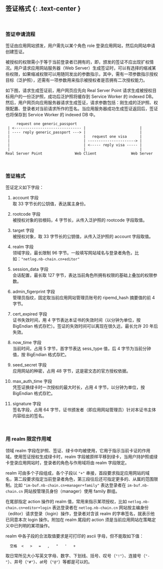 签证格式 {: .text-center }
------------

&nbsp;

### 签证申请流程

签证由应用网站颁发，用户需先以某个角色 role 登录应用网站，然后向网站申请创建签证。

被授权的权限需小于等于当前登录者已拥有的，即，颁发的签证不应出现扩权情况。用户请求应用网站服务器（Web Server）生成签证时，可以有选择的缩减某些权限，如果缩减权限可以用随同发出的参数指示，其中，需有一项参数指示授权目标（泛护照），还需有一项参数用来指示被授权者是否拥有二次授权能力。

如下图，请求生成签证前，用户网页应先向 Real Server Point 请求生成被授权目标用户的一份泛护照，成功后泛护照将缓存到 Service Worker 的 indexed DB。然后，用户网页向应用服务器请求生成签证，请求参数包括：刚生成的泛护照、权限配置、登录者对当前请求所作的签名。当应用服务器成功生成签证返回后，签证也将保存到 Service Worker 的 indexed DB 中。

```
     request one generic_passport
 | <------------------------------- |                         |
 | ---- reply generic_passport ---> |                         |
 |                                  |   request one visa      |
 |                                  | ----------------------> |
 |                                  | <----- reply visa ----- |
 |                                  |                         |
Real Server Point               Web Client                Web Server
```

&nbsp;

### 签证格式

签证定义如下字段：

1. account 字段  
取 33 字节长的公钥值，表达属主身份。

2. rootcode 字段  
被授权对象的验根码，4 字节长，从传入泛护照的 rootcode 字段取值。

3. target 字段  
被授权对象，取 33 字节长的公钥值，从传入泛护照的 account 字段取值。

4. realm 字段  
领域字段，最长限制 96 字节。一般填写网站域名与登录者角色，比如：`"netlog.nb-chain.cn+editor"`

5. session_data 字段  
会话配置，最长取 127 字节，表达当前角色所拥有权限的基础上叠加的权限参数。

6. admin_figerprint 字段  
管理员指纹，固定取当前应用网站管理员账号的 ripemd_hash 摘要值的前 4 字节。

7. cert_expired 字段  
证书失效时间，用 4 字节表达本证书的失效时间（以分钟为单位，按 BigEndian 格式存贮）。签证的失效时间可以离现在很久远，最长允许 20 年后失效。

8. now_time 字段  
当前时间，占用 5 字节，首字节表达 sess_type 值，后 4 字节为当前分钟值，按 BigEndian 格式存贮。

9. seed_secret 字段  
应用网站的种密，占用 48 字节，这是密文态的官方授权依据。

10. max_auth_time 字段  
凭签证换绿卡时一次授权的最大时长，占用 4 字节，以分钟为单位，按 BigEndian 格式存贮。

11. signature 字段  
签名字段，占用 64 字节，证书颁发者（即应用网站管理员）针对本证书主体内容给出的签名。

&nbsp;

### 用 realm 限定作用域

领域 realm 字段在护照、签证、绿卡中均被使用，它用于指示当前卡证的作用域。使用签证授权生成绿卡时，realm 字段被原样平移到绿卡，当用户持护照或绿卡登录应用网站时，登录者的角色与作用域将由 realm 字段限定。

realm 可由多个子段组成，各个子段以 `"+"` 串接，首段要求指定应用网站的域名，第二段要求指定当前登录者角色，第三段往后还可指定更多的、从属的范围限制。比如 `"im-buf.nb-chain.cn+manager+family"` 表达登录者在 `im-buf.nb-chain.cn` 网站按管理员身份（manager）使用 family 群组。

在尾部指定 action 操作的 realm 值，常用来指示某项授权，比如 `netlog.nb-chain.cn+editor+login` 表达登录者在 `netlog.nb-chain.cn` 网站按主编身份（editor）请求登录（login）操作，登录者对含该 realm 的字串签名，就表示他已同意本次 login 操作。附加在 realm 尾段的 action 须是当前应用网站在策略定义中已列明的某项操作。

realm 中各子段的合法取值要求是可打印的 ascii 字母，但不能取如下值：

```
  空格  <   >   =   ,   "   '   +
```

取日常所见大小写英文字母、数字、下划线、括号、叹号（`"!"`）、连接号（`"-"`）、井号（`"#"`）、at号（`"@"`）等都是可以的。
